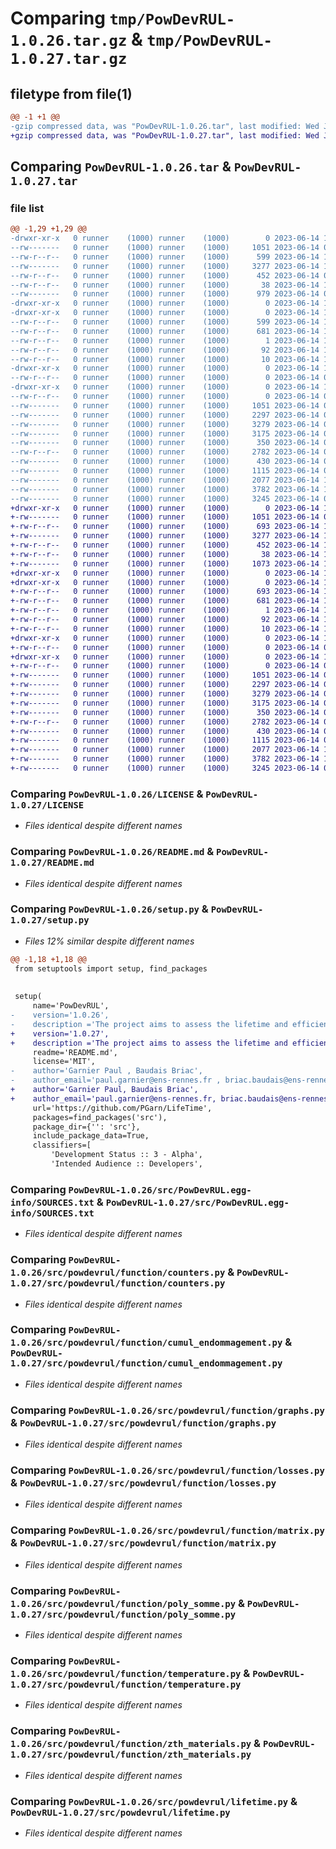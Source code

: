 # Comparing `tmp/PowDevRUL-1.0.26.tar.gz` & `tmp/PowDevRUL-1.0.27.tar.gz`

## filetype from file(1)

```diff
@@ -1 +1 @@
-gzip compressed data, was "PowDevRUL-1.0.26.tar", last modified: Wed Jun 14 12:25:27 2023, max compression
+gzip compressed data, was "PowDevRUL-1.0.27.tar", last modified: Wed Jun 14 13:57:20 2023, max compression
```

## Comparing `PowDevRUL-1.0.26.tar` & `PowDevRUL-1.0.27.tar`

### file list

```diff
@@ -1,29 +1,29 @@
-drwxr-xr-x   0 runner    (1000) runner    (1000)        0 2023-06-14 12:25:27.288422 PowDevRUL-1.0.26/
--rw-------   0 runner    (1000) runner    (1000)     1051 2023-06-14 09:57:38.000000 PowDevRUL-1.0.26/LICENSE
--rw-r--r--   0 runner    (1000) runner    (1000)      599 2023-06-14 12:25:27.288422 PowDevRUL-1.0.26/PKG-INFO
--rw-------   0 runner    (1000) runner    (1000)     3277 2023-06-14 12:13:02.000000 PowDevRUL-1.0.26/README.md
--rw-r--r--   0 runner    (1000) runner    (1000)      452 2023-06-14 09:54:45.000000 PowDevRUL-1.0.26/pyproject.toml
--rw-r--r--   0 runner    (1000) runner    (1000)       38 2023-06-14 12:25:27.288422 PowDevRUL-1.0.26/setup.cfg
--rw-------   0 runner    (1000) runner    (1000)      979 2023-06-14 09:54:48.000000 PowDevRUL-1.0.26/setup.py
-drwxr-xr-x   0 runner    (1000) runner    (1000)        0 2023-06-14 12:25:27.276422 PowDevRUL-1.0.26/src/
-drwxr-xr-x   0 runner    (1000) runner    (1000)        0 2023-06-14 12:25:27.284422 PowDevRUL-1.0.26/src/PowDevRUL.egg-info/
--rw-r--r--   0 runner    (1000) runner    (1000)      599 2023-06-14 12:25:27.000000 PowDevRUL-1.0.26/src/PowDevRUL.egg-info/PKG-INFO
--rw-r--r--   0 runner    (1000) runner    (1000)      681 2023-06-14 12:25:27.000000 PowDevRUL-1.0.26/src/PowDevRUL.egg-info/SOURCES.txt
--rw-r--r--   0 runner    (1000) runner    (1000)        1 2023-06-14 12:25:27.000000 PowDevRUL-1.0.26/src/PowDevRUL.egg-info/dependency_links.txt
--rw-r--r--   0 runner    (1000) runner    (1000)       92 2023-06-14 12:25:27.000000 PowDevRUL-1.0.26/src/PowDevRUL.egg-info/requires.txt
--rw-r--r--   0 runner    (1000) runner    (1000)       10 2023-06-14 12:25:27.000000 PowDevRUL-1.0.26/src/PowDevRUL.egg-info/top_level.txt
-drwxr-xr-x   0 runner    (1000) runner    (1000)        0 2023-06-14 12:25:27.284422 PowDevRUL-1.0.26/src/powdevrul/
--rw-r--r--   0 runner    (1000) runner    (1000)        0 2023-06-14 09:54:13.000000 PowDevRUL-1.0.26/src/powdevrul/__init__.py
-drwxr-xr-x   0 runner    (1000) runner    (1000)        0 2023-06-14 12:25:27.288422 PowDevRUL-1.0.26/src/powdevrul/function/
--rw-r--r--   0 runner    (1000) runner    (1000)        0 2023-06-14 09:54:13.000000 PowDevRUL-1.0.26/src/powdevrul/function/__init__.py
--rw-------   0 runner    (1000) runner    (1000)     1051 2023-06-14 09:54:13.000000 PowDevRUL-1.0.26/src/powdevrul/function/counters.py
--rw-------   0 runner    (1000) runner    (1000)     2297 2023-06-14 09:54:13.000000 PowDevRUL-1.0.26/src/powdevrul/function/cumul_endommagement.py
--rw-------   0 runner    (1000) runner    (1000)     3279 2023-06-14 09:54:13.000000 PowDevRUL-1.0.26/src/powdevrul/function/graphs.py
--rw-------   0 runner    (1000) runner    (1000)     3175 2023-06-14 09:54:13.000000 PowDevRUL-1.0.26/src/powdevrul/function/losses.py
--rw-------   0 runner    (1000) runner    (1000)      350 2023-06-14 09:54:13.000000 PowDevRUL-1.0.26/src/powdevrul/function/materials.py
--rw-r--r--   0 runner    (1000) runner    (1000)     2782 2023-06-14 09:54:13.000000 PowDevRUL-1.0.26/src/powdevrul/function/matrix.py
--rw-------   0 runner    (1000) runner    (1000)      430 2023-06-14 09:54:13.000000 PowDevRUL-1.0.26/src/powdevrul/function/path_reader.py
--rw-------   0 runner    (1000) runner    (1000)     1115 2023-06-14 09:54:13.000000 PowDevRUL-1.0.26/src/powdevrul/function/poly_somme.py
--rw-------   0 runner    (1000) runner    (1000)     2077 2023-06-14 12:09:29.000000 PowDevRUL-1.0.26/src/powdevrul/function/temperature.py
--rw-------   0 runner    (1000) runner    (1000)     3782 2023-06-14 12:09:28.000000 PowDevRUL-1.0.26/src/powdevrul/function/zth_materials.py
--rw-------   0 runner    (1000) runner    (1000)     3245 2023-06-14 09:54:13.000000 PowDevRUL-1.0.26/src/powdevrul/lifetime.py
+drwxr-xr-x   0 runner    (1000) runner    (1000)        0 2023-06-14 13:57:20.630552 PowDevRUL-1.0.27/
+-rw-------   0 runner    (1000) runner    (1000)     1051 2023-06-14 09:57:38.000000 PowDevRUL-1.0.27/LICENSE
+-rw-r--r--   0 runner    (1000) runner    (1000)      693 2023-06-14 13:57:20.630552 PowDevRUL-1.0.27/PKG-INFO
+-rw-------   0 runner    (1000) runner    (1000)     3277 2023-06-14 12:13:02.000000 PowDevRUL-1.0.27/README.md
+-rw-r--r--   0 runner    (1000) runner    (1000)      452 2023-06-14 13:57:19.000000 PowDevRUL-1.0.27/pyproject.toml
+-rw-r--r--   0 runner    (1000) runner    (1000)       38 2023-06-14 13:57:20.634553 PowDevRUL-1.0.27/setup.cfg
+-rw-------   0 runner    (1000) runner    (1000)     1073 2023-06-14 13:57:13.000000 PowDevRUL-1.0.27/setup.py
+drwxr-xr-x   0 runner    (1000) runner    (1000)        0 2023-06-14 13:57:20.626552 PowDevRUL-1.0.27/src/
+drwxr-xr-x   0 runner    (1000) runner    (1000)        0 2023-06-14 13:57:20.626552 PowDevRUL-1.0.27/src/PowDevRUL.egg-info/
+-rw-r--r--   0 runner    (1000) runner    (1000)      693 2023-06-14 13:57:20.000000 PowDevRUL-1.0.27/src/PowDevRUL.egg-info/PKG-INFO
+-rw-r--r--   0 runner    (1000) runner    (1000)      681 2023-06-14 13:57:20.000000 PowDevRUL-1.0.27/src/PowDevRUL.egg-info/SOURCES.txt
+-rw-r--r--   0 runner    (1000) runner    (1000)        1 2023-06-14 13:57:20.000000 PowDevRUL-1.0.27/src/PowDevRUL.egg-info/dependency_links.txt
+-rw-r--r--   0 runner    (1000) runner    (1000)       92 2023-06-14 13:57:20.000000 PowDevRUL-1.0.27/src/PowDevRUL.egg-info/requires.txt
+-rw-r--r--   0 runner    (1000) runner    (1000)       10 2023-06-14 13:57:20.000000 PowDevRUL-1.0.27/src/PowDevRUL.egg-info/top_level.txt
+drwxr-xr-x   0 runner    (1000) runner    (1000)        0 2023-06-14 13:57:20.626552 PowDevRUL-1.0.27/src/powdevrul/
+-rw-r--r--   0 runner    (1000) runner    (1000)        0 2023-06-14 09:54:13.000000 PowDevRUL-1.0.27/src/powdevrul/__init__.py
+drwxr-xr-x   0 runner    (1000) runner    (1000)        0 2023-06-14 13:57:20.630552 PowDevRUL-1.0.27/src/powdevrul/function/
+-rw-r--r--   0 runner    (1000) runner    (1000)        0 2023-06-14 09:54:13.000000 PowDevRUL-1.0.27/src/powdevrul/function/__init__.py
+-rw-------   0 runner    (1000) runner    (1000)     1051 2023-06-14 09:54:13.000000 PowDevRUL-1.0.27/src/powdevrul/function/counters.py
+-rw-------   0 runner    (1000) runner    (1000)     2297 2023-06-14 09:54:13.000000 PowDevRUL-1.0.27/src/powdevrul/function/cumul_endommagement.py
+-rw-------   0 runner    (1000) runner    (1000)     3279 2023-06-14 09:54:13.000000 PowDevRUL-1.0.27/src/powdevrul/function/graphs.py
+-rw-------   0 runner    (1000) runner    (1000)     3175 2023-06-14 09:54:13.000000 PowDevRUL-1.0.27/src/powdevrul/function/losses.py
+-rw-------   0 runner    (1000) runner    (1000)      350 2023-06-14 09:54:13.000000 PowDevRUL-1.0.27/src/powdevrul/function/materials.py
+-rw-r--r--   0 runner    (1000) runner    (1000)     2782 2023-06-14 09:54:13.000000 PowDevRUL-1.0.27/src/powdevrul/function/matrix.py
+-rw-------   0 runner    (1000) runner    (1000)      430 2023-06-14 09:54:13.000000 PowDevRUL-1.0.27/src/powdevrul/function/path_reader.py
+-rw-------   0 runner    (1000) runner    (1000)     1115 2023-06-14 09:54:13.000000 PowDevRUL-1.0.27/src/powdevrul/function/poly_somme.py
+-rw-------   0 runner    (1000) runner    (1000)     2077 2023-06-14 12:09:29.000000 PowDevRUL-1.0.27/src/powdevrul/function/temperature.py
+-rw-------   0 runner    (1000) runner    (1000)     3782 2023-06-14 12:09:28.000000 PowDevRUL-1.0.27/src/powdevrul/function/zth_materials.py
+-rw-------   0 runner    (1000) runner    (1000)     3245 2023-06-14 09:54:13.000000 PowDevRUL-1.0.27/src/powdevrul/lifetime.py
```

### Comparing `PowDevRUL-1.0.26/LICENSE` & `PowDevRUL-1.0.27/LICENSE`

 * *Files identical despite different names*

### Comparing `PowDevRUL-1.0.26/README.md` & `PowDevRUL-1.0.27/README.md`

 * *Files identical despite different names*

### Comparing `PowDevRUL-1.0.26/setup.py` & `PowDevRUL-1.0.27/setup.py`

 * *Files 12% similar despite different names*

```diff
@@ -1,18 +1,18 @@
 from setuptools import setup, find_packages
 
 
 setup(
     name='PowDevRUL',
-    version='1.0.26',
-    description ='The project aims to assess the lifetime and efficiency of electronic components by using thermal and electrical calculations based on data from an Excel file.',
+    version='1.0.27',
+    description ='The project aims to assess the lifetime and efficiency of electronic components by using thermal and electrical calculations based on data from an Excel file. Authors: Paul Garnier (paul.garnier@ens-rennes.fr), Briac Baudais (briac.baudais@ens-rennes.fr)',
     readme='README.md',
     license='MIT',
-    author='Garnier Paul , Baudais Briac',
-    author_email='paul.garnier@ens-rennes.fr , briac.baudais@ens-rennes.fr',
+    author='Garnier Paul, Baudais Briac',
+    author_email='paul.garnier@ens-rennes.fr, briac.baudais@ens-rennes.fr',
     url='https://github.com/PGarn/LifeTime',
     packages=find_packages('src'),
     package_dir={'': 'src'},
     include_package_data=True,
     classifiers=[
         'Development Status :: 3 - Alpha',
         'Intended Audience :: Developers',
```

### Comparing `PowDevRUL-1.0.26/src/PowDevRUL.egg-info/SOURCES.txt` & `PowDevRUL-1.0.27/src/PowDevRUL.egg-info/SOURCES.txt`

 * *Files identical despite different names*

### Comparing `PowDevRUL-1.0.26/src/powdevrul/function/counters.py` & `PowDevRUL-1.0.27/src/powdevrul/function/counters.py`

 * *Files identical despite different names*

### Comparing `PowDevRUL-1.0.26/src/powdevrul/function/cumul_endommagement.py` & `PowDevRUL-1.0.27/src/powdevrul/function/cumul_endommagement.py`

 * *Files identical despite different names*

### Comparing `PowDevRUL-1.0.26/src/powdevrul/function/graphs.py` & `PowDevRUL-1.0.27/src/powdevrul/function/graphs.py`

 * *Files identical despite different names*

### Comparing `PowDevRUL-1.0.26/src/powdevrul/function/losses.py` & `PowDevRUL-1.0.27/src/powdevrul/function/losses.py`

 * *Files identical despite different names*

### Comparing `PowDevRUL-1.0.26/src/powdevrul/function/matrix.py` & `PowDevRUL-1.0.27/src/powdevrul/function/matrix.py`

 * *Files identical despite different names*

### Comparing `PowDevRUL-1.0.26/src/powdevrul/function/poly_somme.py` & `PowDevRUL-1.0.27/src/powdevrul/function/poly_somme.py`

 * *Files identical despite different names*

### Comparing `PowDevRUL-1.0.26/src/powdevrul/function/temperature.py` & `PowDevRUL-1.0.27/src/powdevrul/function/temperature.py`

 * *Files identical despite different names*

### Comparing `PowDevRUL-1.0.26/src/powdevrul/function/zth_materials.py` & `PowDevRUL-1.0.27/src/powdevrul/function/zth_materials.py`

 * *Files identical despite different names*

### Comparing `PowDevRUL-1.0.26/src/powdevrul/lifetime.py` & `PowDevRUL-1.0.27/src/powdevrul/lifetime.py`

 * *Files identical despite different names*

